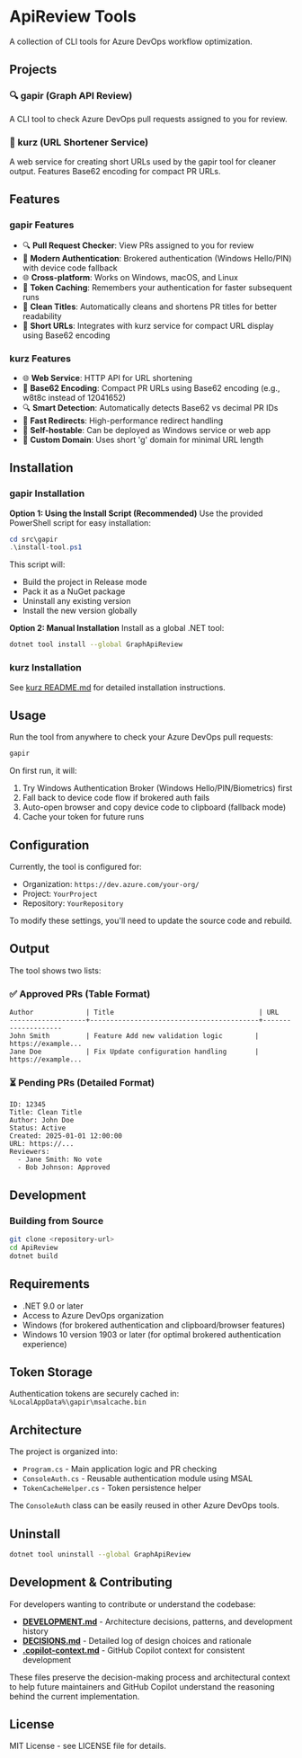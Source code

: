 # ApiReview Tools

A collection of CLI tools for Azure DevOps workflow optimization.

## Projects

### 🔍 gapir (Graph API Review)
A CLI tool to check Azure DevOps pull requests assigned to you for review.

### 🔗 kurz (URL Shortener Service)
A web service for creating short URLs used by the gapir tool for cleaner output. Features Base62 encoding for compact PR URLs.

## Features

### gapir Features
- 🔍 **Pull Request Checker**: View PRs assigned to you for review
- 🔐 **Modern Authentication**: Brokered authentication (Windows Hello/PIN) with device code fallback
- 🌐 **Cross-platform**: Works on Windows, macOS, and Linux
- 💾 **Token Caching**: Remembers your authentication for faster subsequent runs
- 🧹 **Clean Titles**: Automatically cleans and shortens PR titles for better readability
- 🔗 **Short URLs**: Integrates with kurz service for compact URL display using Base62 encoding

### kurz Features
- 🌐 **Web Service**: HTTP API for URL shortening
- 🔢 **Base62 Encoding**: Compact PR URLs using Base62 encoding (e.g., w8t8c instead of 12041652)
- 🔍 **Smart Detection**: Automatically detects Base62 vs decimal PR IDs
- 🏃 **Fast Redirects**: High-performance redirect handling
- 🔧 **Self-hostable**: Can be deployed as Windows service or web app
- 📍 **Custom Domain**: Uses short 'g' domain for minimal URL length

## Installation

### gapir Installation

**Option 1: Using the Install Script (Recommended)**
Use the provided PowerShell script for easy installation:

```powershell
cd src\gapir
.\install-tool.ps1
```

This script will:
- Build the project in Release mode
- Pack it as a NuGet package
- Uninstall any existing version
- Install the new version globally

**Option 2: Manual Installation**
Install as a global .NET tool:

```bash
dotnet tool install --global GraphApiReview
```

### kurz Installation
See [kurz README.md](src/kurz/README.md) for detailed installation instructions.

## Usage

Run the tool from anywhere to check your Azure DevOps pull requests:

```bash
gapir
```

On first run, it will:
1. Try Windows Authentication Broker (Windows Hello/PIN/Biometrics) first
2. Fall back to device code flow if brokered auth fails
3. Auto-open browser and copy device code to clipboard (fallback mode)
4. Cache your token for future runs

## Configuration

Currently, the tool is configured for:
- Organization: `https://dev.azure.com/your-org/`
- Project: `YourProject`
- Repository: `YourRepository`

To modify these settings, you'll need to update the source code and rebuild.

## Output

The tool shows two lists:

### ✅ Approved PRs (Table Format)
```
Author             | Title                                    | URL
-------------------+------------------------------------------+--------------------
John Smith         | Feature Add new validation logic        | https://example...
Jane Doe           | Fix Update configuration handling       | https://example...
```

### ⏳ Pending PRs (Detailed Format)
```
ID: 12345
Title: Clean Title
Author: John Doe
Status: Active
Created: 2025-01-01 12:00:00
URL: https://...
Reviewers:
  - Jane Smith: No vote
  - Bob Johnson: Approved
```

## Development

### Building from Source

```bash
git clone <repository-url>
cd ApiReview
dotnet build
```

## Requirements

- .NET 9.0 or later
- Access to Azure DevOps organization
- Windows (for brokered authentication and clipboard/browser features)
- Windows 10 version 1903 or later (for optimal brokered authentication experience)

## Token Storage

Authentication tokens are securely cached in:
`%LocalAppData%\gapir\msalcache.bin`

## Architecture

The project is organized into:
- `Program.cs` - Main application logic and PR checking
- `ConsoleAuth.cs` - Reusable authentication module using MSAL
- `TokenCacheHelper.cs` - Token persistence helper

The `ConsoleAuth` class can be easily reused in other Azure DevOps tools.

## Uninstall

```bash
dotnet tool uninstall --global GraphApiReview
```

## Development & Contributing

For developers wanting to contribute or understand the codebase:

- **[DEVELOPMENT.md](DEVELOPMENT.md)** - Architecture decisions, patterns, and development history
- **[DECISIONS.md](DECISIONS.md)** - Detailed log of design choices and rationale
- **[.copilot-context.md](.copilot-context.md)** - GitHub Copilot context for consistent development

These files preserve the decision-making process and architectural context to help future maintainers and GitHub Copilot understand the reasoning behind the current implementation.

## License

MIT License - see LICENSE file for details.
